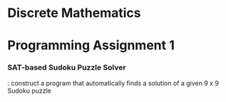 # Discrete Mathematics
# Programming Assignment 1
### SAT-based Sudoku Puzzle Solver
: construct a program that automatically finds a solution of a given 9 x 9 Sudoku puzzle
